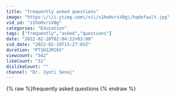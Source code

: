 ```yaml
---
title: "frequently asked questions"
image: "https:\/\/i.ytimg.com\/vi\/s1hoHvrsV0g\/hqdefault.jpg"
vid_id: "s1hoHvrsV0g"
categories: "Education"
tags: ["frequently","asked","questions"]
date: "2022-02-20T02:04:22+03:00"
vid_date: "2022-02-19T15:27:05Z"
duration: "PT1H12M16S"
viewcount: "542"
likeCount: "31"
dislikeCount: ""
channel: "Dr. Jyoti Senoj"
---
```

{% raw %}frequently asked questions {% endraw %}
